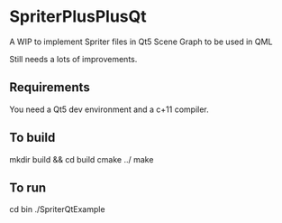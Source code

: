 # SpriterPlusPlusQt
A WIP to implement Spriter files in Qt5 Scene Graph to be used in QML

Still needs a lots of improvements.

## Requirements

You need a Qt5 dev environment and a c+11 compiler.

## To build

  mkdir build && cd build
  cmake ../
  make

## To run

  cd bin
  ./SpriterQtExample
